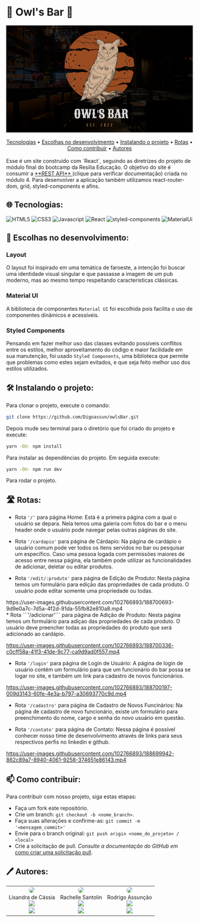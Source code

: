 # 🦉 Owl's Bar 🦉

<p align="center" width="100%">
<img src="./src/assets/imgReadme.png"/>
</p>

 <div align='center'>
 <a href='#-tecnologias'>Tecnologias</a> •
 <a href='#-escolhas-no-desenvolvimento'>Escolhas no desenvolvimento</a> • 
 <a href='#%EF%B8%8F-instalando-o-projeto'>Instalando o projeto</a> •
 <a href='#%EF%B8%8F-rotas'>Rotas</a> •
 <a href='#-como-contribuir'>Como contribuir</a> •
 <a href='#%EF%B8%8F-autores'>Autores</a>
</div>

<br>
Esse é um site construido com `React`, seguindo as diretrizes do projeto de módulo final do bootcamp da Resilia Educação. O objetivo do site é consumir a <a href="https://github.com/Digoassun/APIRest_Pub/blob/master/readme.md"> **REST API** </a> (clique para verificar documentação) criada no módulo 4. Para desenvolver a aplicação também utilizamos react-router-dom, grid, styled-components e afins.
<br>

## 🌐 Tecnologias:

<img alt="HTML5" src="https://img.shields.io/badge/HTML5-E34F26?style=for-the-badge&logo=html5&logoColor=white" />
<img alt="CSS3" src="https://img.shields.io/badge/CSS3-1572B6?style=for-the-badge&logo=css3&logoColor=white" />
<img alt="Javascript" src="https://img.shields.io/badge/JavaScript-F7DF1E?style=for-the-badge&logo=javascript&logoColor=black" />
<img alt="React" src="https://img.shields.io/badge/react-%2320232a.svg?style=for-the-badge&logo=react&logoColor=%2361DAFB" />
<img alt="styled-components" src="https://img.shields.io/badge/styled--components-DB7093?style=for-the-badge&logo=styled-components&logoColor=white" />
<img alt="MaterialUi" src="https://img.shields.io/badge/Material--UI-0081CB?style=for-the-badge&logo=material-ui&logoColor=white" />

## 🧠 Escolhas no desenvolvimento:

### Layout

O layout foi inspirado em uma temática de faroeste, a intenção foi buscar uma identidade visual singular e que passasse a imagem de um pub moderno, mas ao mesmo tempo respeitando caracteristicas clássicas.

### Material UI

A biblioteca de componentes ```Material UI``` foi escolhida pois facilita o uso de componentes dinâmicos e acessíveis.

### Styled Components

Pensando em fazer melhor uso das classes evitando possíveis conflitos entre os estilos, melhor aproveitamento do código e maior facilidade em sua manutenção, foi usado ```Styled Components```, uma biblioteca que permite que problemas como estes sejam evitados, e que seja feito melhor uso dos estilos utilizados. 

## 🛠️ Instalando o projeto:

Para clonar o projeto, execute o comando:
```bash
git clone https://github.com/Digoassun/owlsBar.git
```
Depois mude seu terminal para o diretório que foi criado do projeto e execute:
```bash
yarn -OU- npm install
```
Para instalar as dependências do projeto. Em seguida execute:

```bash
yarn -OU- npm run dev
```
Para rodar o projeto.

## 🛣️ Rotas:

* Rota ```'/'``` para página Home: Está é a primeira página com a qual o usuário se depara. Nela temos uma galeria com fotos do bar e o menu header onde o usuário pode navegar pelas outras páginas do site.

* Rota ```'/cardapio'``` para página de Cárdapio: Na página de cardápio o usuário comum pode ver todos os itens servidos no bar ou pesquisar um específico. Caso uma pessoa logada com permissões maiores de acesso entre nessa página, ela também pode utilizar as funcionalidades de adicionar, deletar ou editar produtos.

* Rota ```'/edit/:produto'``` para página de Edição de Produto: Nesta página temos um formulário para edição das propriedades de cada produto. O usuário pode editar somente uma propriedade ou todas.
<div width="200" height="200">
https://user-images.githubusercontent.com/102766893/188700693-9d9e0a7c-7d5a-4f2d-91da-55fb82e810a8.mp4
</div>
* Rota ```'/adicionar'``` para página de Adição de Produto: Nesta página temos um formulário para adiçao das propriedades de cada produto. O usuário deve preencher todas as propriedades do produto que será adicionado ao cardápio.

https://user-images.githubusercontent.com/102766893/188700336-c0cff58a-41f3-41de-9c77-ca9d9ad0f557.mp4

* Rota ```'/login'``` para página de Login de Usuário: A página de login de usuário contém um formulário para que um funcionário do bar possa se logar no site, e também um link para cadastro de novos funcionários.

https://user-images.githubusercontent.com/102766893/188700197-009d3143-60fe-4e3a-b797-a30693770c9d.mp4

* Rota ```'/cadastro'``` para página de Cadastro de Novos Funcinários: Na página de cadastro de novo funcionário, existe um formulário para preenchimento do nome, cargo e senha do novo usuário em questão.

* Rota ```'/contato'``` para página de Contato: Nessa página é possível conhecer nosso time de desenvolvimento através de links para seus respectivos perfis no linkedin e github.

https://user-images.githubusercontent.com/102766893/188699942-862c89a7-8940-4061-9258-374651e86143.mp4

## 📫 Como contribuir:

Para contribuir com nosso projeto, siga estas etapas:

- Faça um fork este repositório.
- Crie um branch: `git checkout -b <nome_branch>`.
- Faça suas alterações e confirme-as: `git commit -m '<mensagem_commit>'`
- Envie para o branch original: `git push origin <nome_do_projeto> / <local>`
- Crie a solicitação de pull.
 _Consulte a documentação do GitHub em_ [como criar uma solicitação pull](https://help.github.com/en/github/collaborating-with-issues-and-pull-requests/creating-a-pull-request).
 
## 🖊️ Autores: 

<table align="center">
 <tr>
   <td align="center">
     <img style="border-radius: 50%;" src="https://avatars.githubusercontent.com/u/102766893?v=4" width="100px;"><br>
     Lisandra de Cássia <br>
     <a href="https://www.linkedin.com/in/lisandradecassia/">
     <img src="https://img.shields.io/badge/LinkedIn-0077B5?style=for-the-badge&logo=linkedin&logoColor=white"></a><br>
    <a href="https://github.com/Lisandradecassia">
     <img src="https://img.shields.io/badge/GitHub-100000?style=for-the-badge&logo=github&logoColor=white"></a>
   </td>
  <td align="center">
     <img style="border-radius: 50%;" src="https://avatars.githubusercontent.com/u/102765815?v=4" width="100px;"><br>
     Rachelle Santolin <br>
     <a href="https://www.linkedin.com/in/rachelle-santolin/">
     <img src="https://img.shields.io/badge/LinkedIn-0077B5?style=for-the-badge&logo=linkedin&logoColor=white"></a><br>
     <a href="https://github.com/rachellesdev">
     <img src="https://img.shields.io/badge/GitHub-100000?style=for-the-badge&logo=github&logoColor=white"></a>
   </td>
   <td align="center">
     <img style="border-radius: 50%;" src="https://avatars.githubusercontent.com/u/102702258?v=4" width="100px;"><br>
     Rodrigo Assunção <br>
     <a href="https://www.linkedin.com/in/rodrigo-assun/">
     <img src="https://img.shields.io/badge/LinkedIn-0077B5?style=for-the-badge&logo=linkedin&logoColor=white"></a><br>
    <a href="https://github.com/Digoassun">
     <img src="https://img.shields.io/badge/GitHub-100000?style=for-the-badge&logo=github&logoColor=white"></a>
   </td>
   </tr>
 </table>
 
